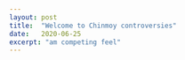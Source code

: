 ```yaml
---
layout: post
title:  "Welcome to Chinmoy controversies"
date:   2020-06-25
excerpt: "am competing feel"
---
```

